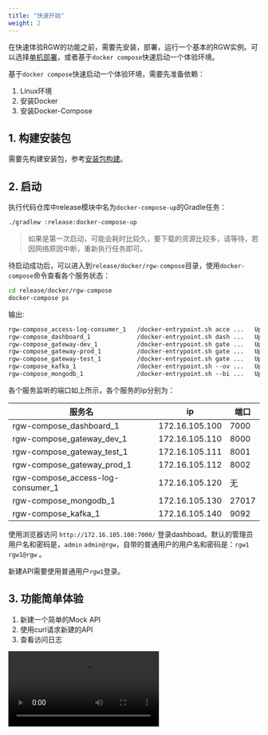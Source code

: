 ```yaml
---
title: "快速开始"
weight: 2
---
```


在快速体验RGW的功能之前，需要先安装，部署，运行一个基本的RGW实例。可以选择[单机部署](/部署/单机部署/)，或者基于`docker compose`快速启动一个体验环境。

基于`docker compose`快速启动一个体验环境，需要先准备依赖：

1. Linux环境
2. 安装Docker
3. 安装Docker-Compose

## 1. 构建安装包

需要先构建安装包，参考[安装包构建](/构建/安装包构建/)。

## 2. 启动

执行代码仓库中release模块中名为`docker-compose-up`的Gradle任务：

```bash
./gradlew :release:docker-compose-up
```

> 如果是第一次启动，可能会耗时比较久，要下载的资源比较多，请等待，若因网络原因中断，重新执行任务即可。

待启动成功后，可以进入到`release/docker/rgw-compose`目录，使用`docker-compose`命令查看各个服务状态：

```sh
cd release/docker/rgw-compose
docker-compose ps
```
输出:
```txt
rgw-compose_access-log-consumer_1   /docker-entrypoint.sh acce ...   Up
rgw-compose_dashboard_1             /docker-entrypoint.sh dash ...   Up      0.0.0.0:7000->7000/tcp,:::7000->7000/tcp
rgw-compose_gateway-dev_1           /docker-entrypoint.sh gate ...   Up      0.0.0.0:8000->8000/tcp,:::8000->8000/tcp
rgw-compose_gateway-prod_1          /docker-entrypoint.sh gate ...   Up      0.0.0.0:8002->8002/tcp,:::8002->8002/tcp
rgw-compose_gateway-test_1          /docker-entrypoint.sh gate ...   Up      0.0.0.0:8001->8001/tcp,:::8001->8001/tcp
rgw-compose_kafka_1                 /docker-entrypoint.sh --ov ...   Up      0.0.0.0:9092->9092/tcp,:::9092->9092/tcp, 0.0.0.0:9093->9093/tcp,:::9093->9093/tcp
rgw-compose_mongodb_1               /docker-entrypoint.sh --bi ...   Up      0.0.0.0:27017->27017/tcp,:::27017->27017/tcp
```

各个服务监听的端口如上所示，各个服务的ip分别为：

| 服务名 | ip | 端口 |
| --- | --- | --- |
| rgw-compose_dashboard_1 | 172.16.105.100 | 7000 |
| rgw-compose_gateway_dev_1 | 172.16.105.110 | 8000 |
| rgw-compose_gateway_test_1 | 172.16.105.111 | 8001 |
| rgw-compose_gateway_prod_1 | 172.16.105.112 | 8002 |
| rgw-compose_access-log-consumer_1 | 172.16.105.120 | 无 |
| rgw-compose_mongodb_1 | 172.16.105.130 | 27017 |
| rgw-compose_kafka_1 | 172.16.105.140 | 9092 |

使用浏览器访问 `http://172.16.105.100:7000/` 登录dashboad。默认的管理员用户名和密码是，`admin` `admin@rgw`，自带的普通用户的用户名和密码是：`rgw1` `rgw1@rgw` 。

新建API需要使用普通用户`rgw1`登录。

## 3. 功能简单体验

1. 新建一个简单的Mock API
2. 使用curl请求新建的API
3. 查看访问日志

<video width="60%" controls>
  <source src="./create-api.webm">
</video>

